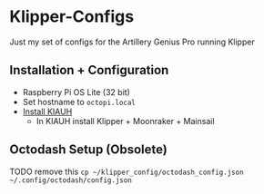 # Klipper-Configs
Just my set of configs for the Artillery Genius Pro running Klipper

## Installation + Configuration
- Raspberry Pi OS Lite (32 bit)
- Set hostname to ```octopi.local```
- [Install KIAUH](https://www.lpomykal.cz/kiauh-installation-guide/)
  - In KIAUH install Klipper + Moonraker + Mainsail

## Octodash Setup (Obsolete)
TODO remove this
```cp ~/klipper_config/octodash_config.json ~/.config/octodash/config.json```
